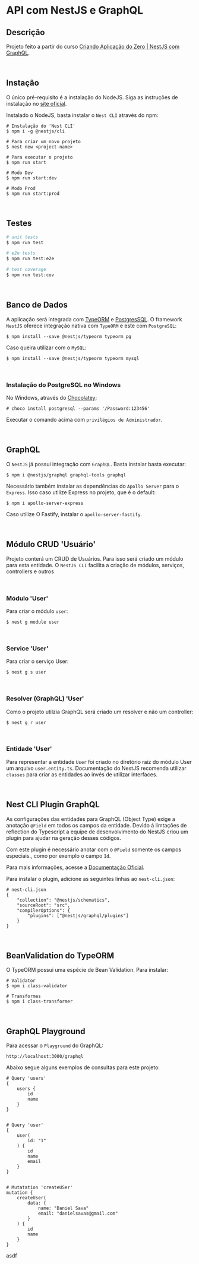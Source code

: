 # API com NestJS e GraphQL

## Descrição

  Projeto feito a partir do curso [Criando Aplicação do Zero | NestJS com GraphQL](https://www.youtube.com/watch?v=tVQwV-c19RU).

<br/>

## Instação

O único pré-requisito é a instalação do NodeJS. Siga as instruções de instalação no [site oficial](https://nodejs.org/en/).

Instalado o NodeJS, basta instalar o `Nest CLI` através do npm:


    # Instalação do 'Nest CLI'
    $ npm i -g @nestjs/cli

    # Para criar um novo projeto
    $ nest new <project-name>

    # Para executar o projeto
    $ npm run start

    # Modo Dev
    $ npm run start:dev

    # Modo Prod
    $ npm run start:prod

<br/>

## Testes

```bash
# unit tests
$ npm run test

# e2e tests
$ npm run test:e2e

# test coverage
$ npm run test:cov
```

<br/>


## Banco de Dados

A aplicação será integrada com [TypeORM](https://typeorm.io/) e [PostgresSQL](https://www.postgresql.org/). O framework `NestJS` oferece integração nativa com `TypeORM` e este com `PostgreSQL`:

    $ npm install --save @nestjs/typeorm typeorm pg

Caso queira utilizar com o `MySQL`: 

    $ npm install --save @nestjs/typeorm typeorm mysql

<br>

### Instalação do PostgreSQL no Windows

No Windows, através do [Chocolatey](https://chocolatey.org/packages/postgresql):

    # choco install postgresql --params '/Password:123456'

Executar o comando acima com `privilégios de Administrador`.

<br/>

## GraphQL

O `NestJS` já possui integração com `GraphQL`. Basta instalar basta executar:

    $ npm i @nestjs/graphql graphql-tools graphql

Necessário também instalar as dependências do `Apollo Server` para o `Express`. Isso caso utilize Express no projeto, que é o default:

    $ npm i apollo-server-express

Caso utilize O Fastify, instalar o `apollo-server-fastify`.

<br/>

## Módulo CRUD 'Usuário'

Projeto conterá um CRUD de Usuários. Para isso será criado um módulo para esta entidade. O `NestJS CLI` facilita a criação de módulos, serviços, controllers e outros

<br/>

### Módulo 'User'

Para criar o módulo `user`:

    $ nest g module user


<br/>

### Service 'User'

Para criar o serviço User:

    $ nest g s user

<br/>

### Resolver (GraphQL) 'User'

Como o projeto utilzia GraphQL será criado um resolver e não um controller:

    $ nest g r user


<br/>

### Entidade 'User'

Para representar a entidade `User` foi criado no diretório raiz do módulo User um arquivo `user.entity.ts`. Documentação do NestJS recomenda utilizar `classes` para criar as entidades ao invés de utilizar interfaces.

<br/>

## Nest CLI Plugin GraphQL

As configurações das entidades para GraphQL (Object Type) exige a anotação `@Field` em todos os campos da entidade. Devido á limtações de reflection do Typescript a equipe de desenvolvimento do NestJS criou um plugin para ajudar na geração desses códigos.

Com este plugin é necessário anotar com o `@Field` somente os campos especiais., como por exemplo o campo `Id`. 

Para mais informações, acesse a [Documentação Oficial](https://docs.nestjs.com/graphql/cli-plugin).

Para instalar o plugin, adicione as seguintes linhas ao `nest-cli.json`:

    
    # nest-cli.json
    {
        "collection": "@nestjs/schematics",
        "sourceRoot": "src",
        "compilerOptions": {
            "plugins": ["@nestjs/graphql/plugins"]
        }
    }

<br/>

## BeanValidation do TypeORM

O TypeORM possui uma espécie de Bean Validation. Para instalar:

    # Validator
    $ npm i class-validator

    # Transformes
    $ npm i class-transformer

<br/>

## GraphQL Playground

Para acessar o `Playground` do GraphQL:

    http://localhost:3000/graphql


Abaixo segue alguns exemplos de consultas para este projeto:

    # Query 'users'
    {
        users {
            id 
            name
        }
    }


    # Query 'user'
    {
        user(
            id: "1"
        ) {
            id
            name
            email
        }
    }


    # Mutatation 'createUSer'
    mutation {
        createUser(
            data: {
                name: "Daniel Sava"
                email: "danielsavas@gmail.com"
            }
        ) {
            id
            name
        }
    }

asdf




